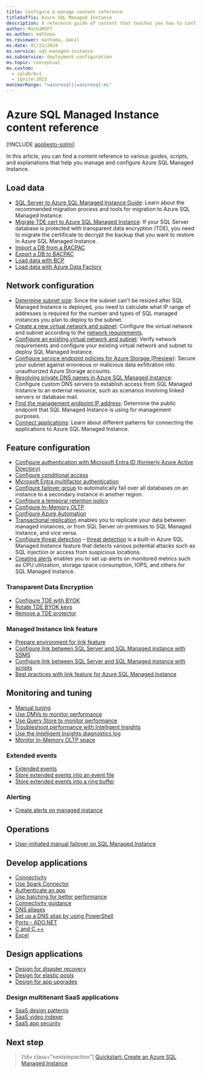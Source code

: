 ```yaml
---
title: Configure & manage content reference
titleSuffix: Azure SQL Managed Instance
description: A reference guide of content that teaches you how to configure and manage Azure SQL Managed Instance.
author: MashaMSFT
ms.author: mathoma
ms.reviewer: mathoma, danil
ms.date: 01/23/2024
ms.service: sql-managed-instance
ms.subservice: deployment-configuration
ms.topic: conceptual
ms.custom:
  - sqldbrb=1
  - ignite-2023
monikerRange: "=azuresql||=azuresql-mi"
---
```

# Azure SQL Managed Instance content reference
[!INCLUDE [appliesto-sqlmi](../includes/appliesto-sqlmi.md)]

In this article, you can find a content reference to various guides, scripts, and explanations that help you manage and configure Azure SQL Managed Instance.

## Load data

- [SQL Server to Azure SQL Managed Instance Guide](../migration-guides/managed-instance/sql-server-to-managed-instance-guide.md?view=azuresql-mi&preserve-view=true): Learn about the recommended migration process and tools for migration to Azure SQL Managed Instance.
- [Migrate TDE cert to Azure SQL Managed Instance](tde-certificate-migrate.md): If your SQL Server database is protected with transparent data encryption (TDE), you need to migrate the certificate to decrypt the backup that you want to restore in Azure SQL Managed Instance.
- [Import a DB from a BACPAC](../database/database-import.md?view=azuresql-mi&preserve-view=true)
- [Export a DB to BACPAC](../database/database-export.md?view=azuresql-mi&preserve-view=true)
- [Load data with BCP](../load-from-csv-with-bcp.md?view=azuresql-mi&preserve-view=true)
- [Load data with Azure Data Factory](/azure/data-factory/connector-azure-sql-database?toc=/azure/sql-database/toc.json)

## Network configuration

- [Determine subnet size](vnet-subnet-determine-size.md):
  Since the subnet can't be resized after SQL Managed Instance is deployed, you need to calculate what IP range of addresses is required for the number and types of SQL managed instances you plan to deploy to the subnet.
- [Create a new virtual network and subnet](virtual-network-subnet-create-arm-template.md):
  Configure the virtual network and subnet according to the [network requirements](connectivity-architecture-overview.md#network-requirements). 
- [Configure an existing virtual network and subnet](vnet-existing-add-subnet.md):
  Verify network requirements and configure your existing virtual network and subnet to deploy SQL Managed Instance.
- [Configure service endpoint policies for Azure Storage (Preview)](service-endpoint-policies-configure.md):
  Secure your subnet against erroneous or malicious data exfiltration into unauthorized Azure Storage accounts.
- [Resolving private DNS names in Azure SQL Managed Instance](resolve-private-domain-names.md):
  Configure custom DNS servers to establish access from SQL Managed Instance to an external resource, such as scenarios involving linked servers or database mail.
- [Find the management endpoint IP address](management-endpoint-find-ip-address.md):
  Determine the public endpoint that SQL Managed Instance is using for management purposes.
- [Connect applications](connect-application-instance.md):
  Learn about different patterns for connecting the applications to Azure SQL Managed Instance.

## Feature configuration

- [Configure authentication with Microsoft Entra ID (formerly Azure Active Directory)](../database/authentication-aad-configure.md?view=azuresql-mi&preserve-view=true)
- [Configure conditional access](../database/conditional-access-configure.md?view=azuresql-mi&preserve-view=true)
- [Microsoft Entra multifactor authentication](../database/authentication-mfa-ssms-overview.md?view=azuresql-mi&preserve-view=true)
- [Configure failover group](failover-group-configure-sql-mi.md) to automatically fail over all databases on an instance to a secondary instance in another region. 
- [Configure a temporal retention policy](../database/temporal-tables-retention-policy.md?view=azuresql-mi&preserve-view=true)
- [Configure In-Memory OLTP](in-memory-oltp-configure.md?view=azuresql-mi&preserve-view=true)
- [Configure Azure Automation](automation-manage.md?view=azuresql-mi&preserve-view=true)
- [Transactional replication](replication-between-two-instances-configure-tutorial.md) enables you to replicate your data between managed instances, or from SQL Server on-premises to SQL Managed Instance, and vice versa.
- [Configure threat detection](threat-detection-configure.md) – [threat detection](../database/threat-detection-overview.md?view=azuresql-mi&preserve-view=true) is a built-in Azure SQL Managed Instance feature that detects various potential attacks such as SQL injection or access from suspicious locations. 
- [Creating alerts](alerts-create.md) enables you to set up alerts on monitored metrics such as CPU utilization, storage space consumption, IOPS, and others for SQL Managed Instance. 

### Transparent Data Encryption

- [Configure TDE with BYOK](../database/transparent-data-encryption-byok-configure.md?view=azuresql-mi&preserve-view=true)
- [Rotate TDE BYOK keys](../database/transparent-data-encryption-byok-key-rotation.md?view=azuresql-mi&preserve-view=true)
- [Remove a TDE protector](../database/transparent-data-encryption-byok-remove-tde-protector.md?view=azuresql-mi&preserve-view=true)

### Managed Instance link feature

- [Prepare environment for link feature](managed-instance-link-preparation.md)
- [Configure link between SQL Server and SQL Managed instance with SSMS](managed-instance-link-configure-how-to-ssms.md)
- [Configure link between SQL Server and SQL Managed instance with scripts](managed-instance-link-configure-how-to-scripts.md)
- [Best practices with link feature for Azure SQL Managed Instance](managed-instance-link-best-practices.md)


## Monitoring and tuning

- [Manual tuning](performance-guidance.md)
- [Use DMVs to monitor performance](monitoring-with-dmvs.md)
- [Use Query Store to monitor performance](/sql/relational-databases/performance/best-practice-with-the-query-store?view=azuresqldb-mi-current&preserve-view=true#Insight)
- [Troubleshoot performance with Intelligent Insights](../database/intelligent-insights-troubleshoot-performance.md?view=azuresql-mi&preserve-view=true)
- [Use the Intelligent Insights diagnostics log](../database/intelligent-insights-use-diagnostics-log.md?view=azuresql-mi&preserve-view=true)
- [Monitor In-Memory OLTP space](in-memory-oltp-monitor-space.md?view=azuresql-mi&preserve-view=true)

### Extended events

- [Extended events](../database/xevent-db-diff-from-svr.md)
- [Store extended events into an event file](../database/xevent-code-event-file.md)
- [Store extended events into a ring buffer](../database/xevent-code-ring-buffer.md)

### Alerting

- [Create alerts on managed instance](alerts-create.md)

## Operations

- [User-initiated manual failover on SQL Managed Instance](user-initiated-failover.md)

## Develop applications

- [Connectivity](../database/connect-query-content-reference-guide.md#libraries)
- [Use Spark Connector](/azure/cosmos-db/create-sql-api-spark)
- [Authenticate an app](../database/application-authentication-get-client-id-keys.md)
- [Use batching for better performance](../performance-improve-use-batching.md)
- [Connectivity guidance](../database/troubleshoot-common-connectivity-issues.md)
- [DNS aliases](../database/dns-alias-overview.md)
- [Set up a DNS alias by using PowerShell](../database/dns-alias-powershell-create.md)
- [Ports - ADO.NET](../database/adonet-v12-develop-direct-route-ports.md)
- [C and C ++](../database/develop-cplusplus-simple.md)
- [Excel](../database/connect-excel.md)

## Design applications

- [Design for disaster recovery](../database/designing-cloud-solutions-for-disaster-recovery.md)
- [Design for elastic pools](../database/disaster-recovery-strategies-for-applications-with-elastic-pool.md)
- [Design for app upgrades](../database/manage-application-rolling-upgrade.md)

### Design multitenant SaaS applications

- [SaaS design patterns](../database/saas-tenancy-app-design-patterns.md)
- [SaaS video indexer](../database/saas-tenancy-video-index-wingtip-brk3120-20171011.md)
- [SaaS app security](../database/saas-tenancy-elastic-tools-multi-tenant-row-level-security.md)

## Next step

> [!div class="nextstepaction"]
> [Quickstart: Create an Azure SQL Managed Instance](instance-create-quickstart.md)
